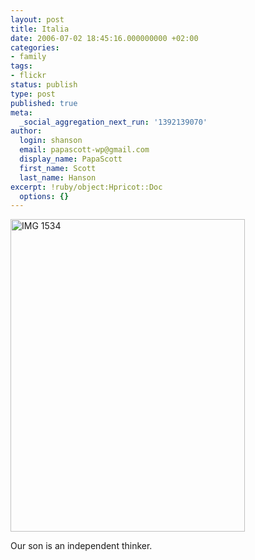 ```yaml
---
layout: post
title: Italia
date: 2006-07-02 18:45:16.000000000 +02:00
categories:
- family
tags:
- flickr
status: publish
type: post
published: true
meta:
  _social_aggregation_next_run: '1392139070'
author:
  login: shanson
  email: papascott-wp@gmail.com
  display_name: PapaScott
  first_name: Scott
  last_name: Hanson
excerpt: !ruby/object:Hpricot::Doc
  options: {}
---
```

<p><a href="http://www.flickr.com/photos/papascott/179878590/" title="Photo Sharing"><img src="http://static.flickr.com/48/179878590_fe817e948e.jpg" width="375" height="500" alt="IMG 1534" /></a></p>
<p>Our son is an independent thinker.</p>

